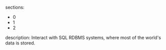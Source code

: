 sections:
  - 0
  - 1
  - 2

description: Interact with SQL RDBMS systems, where most of the world's data is stored.
